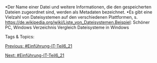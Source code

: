 •Der Name einer Datei und weitere Informationen, die den gespeicherten Dateien zugeordnet sind, werden 
als Metadaten bezeichnet.
•Es gibt eine Vielzahl von Dateisystemen auf den verschiedenen Plattformen, s. 
https://de.wikipedia.org/wiki/Liste_von_Dateisystemen.Beispiel: Schöner PC, Windows Verzeichnis
Vergleich Dateisysteme in Windows

   Tags & Topics:
   

[Previous: #Einführung-IT-Teil6_21](Einführung-IT-Teil6_21.md)

[Next: #Einführung-IT-Teil6_21](Einführung-IT-Teil6_21.md)